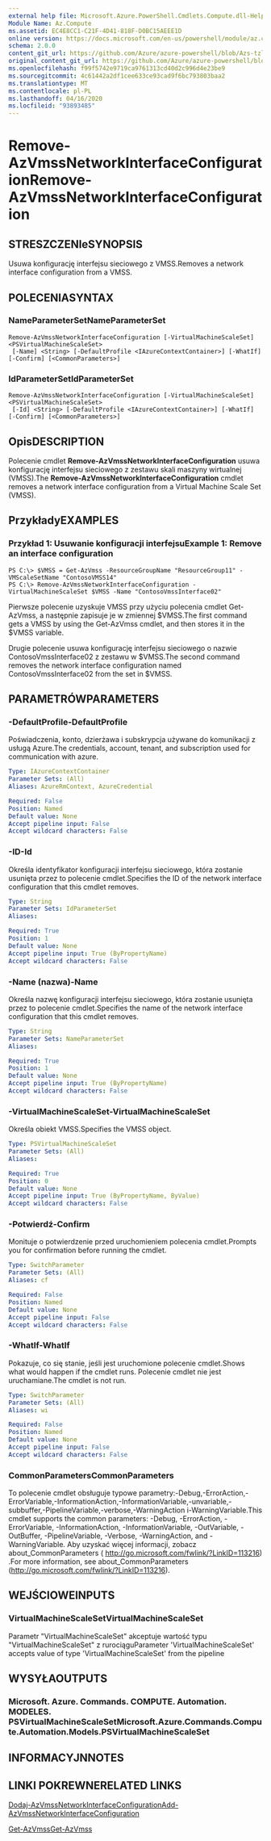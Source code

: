 ```yaml
---
external help file: Microsoft.Azure.PowerShell.Cmdlets.Compute.dll-Help-Help.xml
Module Name: Az.Compute
ms.assetid: EC4E8CC1-C21F-4D41-818F-D0BC15AEEE1D
online version: https://docs.microsoft.com/en-us/powershell/module/az.compute/remove-azvmssnetworkinterfaceconfiguration
schema: 2.0.0
content_git_url: https://github.com/Azure/azure-powershell/blob/Azs-tzl/src/Compute/Compute/help/Remove-AzVmssNetworkInterfaceConfiguration.md
original_content_git_url: https://github.com/Azure/azure-powershell/blob/Azs-tzl/src/Compute/Compute/help/Remove-AzVmssNetworkInterfaceConfiguration.md
ms.openlocfilehash: f99f5742e9719ca9761313cd40d2c996d4e23be9
ms.sourcegitcommit: 4c61442a2df1cee633ce93cad9f6bc793803baa2
ms.translationtype: MT
ms.contentlocale: pl-PL
ms.lasthandoff: 04/16/2020
ms.locfileid: "93893485"
---
```

# <span data-ttu-id="80493-101">Remove-AzVmssNetworkInterfaceConfiguration</span><span class="sxs-lookup"><span data-stu-id="80493-101">Remove-AzVmssNetworkInterfaceConfiguration</span></span>

## <span data-ttu-id="80493-102">STRESZCZENIe</span><span class="sxs-lookup"><span data-stu-id="80493-102">SYNOPSIS</span></span>
<span data-ttu-id="80493-103">Usuwa konfigurację interfejsu sieciowego z VMSS.</span><span class="sxs-lookup"><span data-stu-id="80493-103">Removes a network interface configuration from a VMSS.</span></span>

## <span data-ttu-id="80493-104">POLECENIA</span><span class="sxs-lookup"><span data-stu-id="80493-104">SYNTAX</span></span>

### <span data-ttu-id="80493-105">NameParameterSet</span><span class="sxs-lookup"><span data-stu-id="80493-105">NameParameterSet</span></span>
```
Remove-AzVmssNetworkInterfaceConfiguration [-VirtualMachineScaleSet] <PSVirtualMachineScaleSet>
 [-Name] <String> [-DefaultProfile <IAzureContextContainer>] [-WhatIf] [-Confirm] [<CommonParameters>]
```

### <span data-ttu-id="80493-106">IdParameterSet</span><span class="sxs-lookup"><span data-stu-id="80493-106">IdParameterSet</span></span>
```
Remove-AzVmssNetworkInterfaceConfiguration [-VirtualMachineScaleSet] <PSVirtualMachineScaleSet>
 [-Id] <String> [-DefaultProfile <IAzureContextContainer>] [-WhatIf] [-Confirm] [<CommonParameters>]
```

## <span data-ttu-id="80493-107">Opis</span><span class="sxs-lookup"><span data-stu-id="80493-107">DESCRIPTION</span></span>
<span data-ttu-id="80493-108">Polecenie cmdlet **Remove-AzVmssNetworkInterfaceConfiguration** usuwa konfigurację interfejsu sieciowego z zestawu skali maszyny wirtualnej (VMSS).</span><span class="sxs-lookup"><span data-stu-id="80493-108">The **Remove-AzVmssNetworkInterfaceConfiguration** cmdlet removes a network interface configuration from a Virtual Machine Scale Set (VMSS).</span></span>

## <span data-ttu-id="80493-109">Przykłady</span><span class="sxs-lookup"><span data-stu-id="80493-109">EXAMPLES</span></span>

### <span data-ttu-id="80493-110">Przykład 1: Usuwanie konfiguracji interfejsu</span><span class="sxs-lookup"><span data-stu-id="80493-110">Example 1: Remove an interface configuration</span></span>
```
PS C:\> $VMSS = Get-AzVmss -ResourceGroupName "ResourceGroup11" -VMScaleSetName "ContosoVMSS14"
PS C:\> Remove-AzVmssNetworkInterfaceConfiguration -VirtualMachineScaleSet $VMSS -Name "ContosoVmssInterface02"
```

<span data-ttu-id="80493-111">Pierwsze polecenie uzyskuje VMSS przy użyciu polecenia cmdlet Get-AzVmss, a następnie zapisuje je w zmiennej $VMSS.</span><span class="sxs-lookup"><span data-stu-id="80493-111">The first command gets a VMSS by using the Get-AzVmss cmdlet, and then stores it in the $VMSS variable.</span></span>

<span data-ttu-id="80493-112">Drugie polecenie usuwa konfigurację interfejsu sieciowego o nazwie ContosoVmssInterface02 z zestawu w $VMSS.</span><span class="sxs-lookup"><span data-stu-id="80493-112">The second command removes the network interface configuration named ContosoVmssInterface02 from the set in $VMSS.</span></span>

## <span data-ttu-id="80493-113">PARAMETRÓW</span><span class="sxs-lookup"><span data-stu-id="80493-113">PARAMETERS</span></span>

### <span data-ttu-id="80493-114">-DefaultProfile</span><span class="sxs-lookup"><span data-stu-id="80493-114">-DefaultProfile</span></span>
<span data-ttu-id="80493-115">Poświadczenia, konto, dzierżawa i subskrypcja używane do komunikacji z usługą Azure.</span><span class="sxs-lookup"><span data-stu-id="80493-115">The credentials, account, tenant, and subscription used for communication with azure.</span></span>

```yaml
Type: IAzureContextContainer
Parameter Sets: (All)
Aliases: AzureRmContext, AzureCredential

Required: False
Position: Named
Default value: None
Accept pipeline input: False
Accept wildcard characters: False
```

### <span data-ttu-id="80493-116">-ID</span><span class="sxs-lookup"><span data-stu-id="80493-116">-Id</span></span>
<span data-ttu-id="80493-117">Określa identyfikator konfiguracji interfejsu sieciowego, która zostanie usunięta przez to polecenie cmdlet.</span><span class="sxs-lookup"><span data-stu-id="80493-117">Specifies the ID of the network interface configuration that this cmdlet removes.</span></span>

```yaml
Type: String
Parameter Sets: IdParameterSet
Aliases: 

Required: True
Position: 1
Default value: None
Accept pipeline input: True (ByPropertyName)
Accept wildcard characters: False
```

### <span data-ttu-id="80493-118">-Name (nazwa)</span><span class="sxs-lookup"><span data-stu-id="80493-118">-Name</span></span>
<span data-ttu-id="80493-119">Określa nazwę konfiguracji interfejsu sieciowego, która zostanie usunięta przez to polecenie cmdlet.</span><span class="sxs-lookup"><span data-stu-id="80493-119">Specifies the name of the network interface configuration that this cmdlet removes.</span></span>

```yaml
Type: String
Parameter Sets: NameParameterSet
Aliases: 

Required: True
Position: 1
Default value: None
Accept pipeline input: True (ByPropertyName)
Accept wildcard characters: False
```

### <span data-ttu-id="80493-120">-VirtualMachineScaleSet</span><span class="sxs-lookup"><span data-stu-id="80493-120">-VirtualMachineScaleSet</span></span>
<span data-ttu-id="80493-121">Określa obiekt VMSS.</span><span class="sxs-lookup"><span data-stu-id="80493-121">Specifies the VMSS object.</span></span>

```yaml
Type: PSVirtualMachineScaleSet
Parameter Sets: (All)
Aliases: 

Required: True
Position: 0
Default value: None
Accept pipeline input: True (ByPropertyName, ByValue)
Accept wildcard characters: False
```

### <span data-ttu-id="80493-122">-Potwierdź</span><span class="sxs-lookup"><span data-stu-id="80493-122">-Confirm</span></span>
<span data-ttu-id="80493-123">Monituje o potwierdzenie przed uruchomieniem polecenia cmdlet.</span><span class="sxs-lookup"><span data-stu-id="80493-123">Prompts you for confirmation before running the cmdlet.</span></span>

```yaml
Type: SwitchParameter
Parameter Sets: (All)
Aliases: cf

Required: False
Position: Named
Default value: None
Accept pipeline input: False
Accept wildcard characters: False
```

### <span data-ttu-id="80493-124">-WhatIf</span><span class="sxs-lookup"><span data-stu-id="80493-124">-WhatIf</span></span>
<span data-ttu-id="80493-125">Pokazuje, co się stanie, jeśli jest uruchomione polecenie cmdlet.</span><span class="sxs-lookup"><span data-stu-id="80493-125">Shows what would happen if the cmdlet runs.</span></span> <span data-ttu-id="80493-126">Polecenie cmdlet nie jest uruchamiane.</span><span class="sxs-lookup"><span data-stu-id="80493-126">The cmdlet is not run.</span></span>

```yaml
Type: SwitchParameter
Parameter Sets: (All)
Aliases: wi

Required: False
Position: Named
Default value: None
Accept pipeline input: False
Accept wildcard characters: False
```

### <span data-ttu-id="80493-127">CommonParameters</span><span class="sxs-lookup"><span data-stu-id="80493-127">CommonParameters</span></span>
<span data-ttu-id="80493-128">To polecenie cmdlet obsługuje typowe parametry:-Debug,-ErrorAction,-ErrorVariable,-InformationAction,-InformationVariable,-unvariable,-subbuffer,-PipelineVariable,-verbose,-WarningAction i-WarningVariable.</span><span class="sxs-lookup"><span data-stu-id="80493-128">This cmdlet supports the common parameters: -Debug, -ErrorAction, -ErrorVariable, -InformationAction, -InformationVariable, -OutVariable, -OutBuffer, -PipelineVariable, -Verbose, -WarningAction, and -WarningVariable.</span></span> <span data-ttu-id="80493-129">Aby uzyskać więcej informacji, zobacz about_CommonParameters ( http://go.microsoft.com/fwlink/?LinkID=113216) .</span><span class="sxs-lookup"><span data-stu-id="80493-129">For more information, see about_CommonParameters (http://go.microsoft.com/fwlink/?LinkID=113216).</span></span>

## <span data-ttu-id="80493-130">WEJŚCIOWE</span><span class="sxs-lookup"><span data-stu-id="80493-130">INPUTS</span></span>

### <span data-ttu-id="80493-131">VirtualMachineScaleSet</span><span class="sxs-lookup"><span data-stu-id="80493-131">VirtualMachineScaleSet</span></span>
<span data-ttu-id="80493-132">Parametr "VirtualMachineScaleSet" akceptuje wartość typu "VirtualMachineScaleSet" z rurociągu</span><span class="sxs-lookup"><span data-stu-id="80493-132">Parameter 'VirtualMachineScaleSet' accepts value of type 'VirtualMachineScaleSet' from the pipeline</span></span>

## <span data-ttu-id="80493-133">WYSYŁA</span><span class="sxs-lookup"><span data-stu-id="80493-133">OUTPUTS</span></span>

### <span data-ttu-id="80493-134">Microsoft. Azure. Commands. COMPUTE. Automation. MODELES. PSVirtualMachineScaleSet</span><span class="sxs-lookup"><span data-stu-id="80493-134">Microsoft.Azure.Commands.Compute.Automation.Models.PSVirtualMachineScaleSet</span></span>

## <span data-ttu-id="80493-135">INFORMACYJN</span><span class="sxs-lookup"><span data-stu-id="80493-135">NOTES</span></span>

## <span data-ttu-id="80493-136">LINKI POKREWNE</span><span class="sxs-lookup"><span data-stu-id="80493-136">RELATED LINKS</span></span>

[<span data-ttu-id="80493-137">Dodaj-AzVmssNetworkInterfaceConfiguration</span><span class="sxs-lookup"><span data-stu-id="80493-137">Add-AzVmssNetworkInterfaceConfiguration</span></span>](./Add-AzVmssNetworkInterfaceConfiguration.md)

[<span data-ttu-id="80493-138">Get-AzVmss</span><span class="sxs-lookup"><span data-stu-id="80493-138">Get-AzVmss</span></span>](./Get-AzVmss.md)


